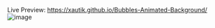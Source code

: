 Live Preview: https://xautik.github.io/Bubbles-Animated-Background/
![image](https://github.com/xautik/Bubbles-Animated-Background/assets/106868727/fe7e337b-632d-4c22-902d-db11ccd4c930)
